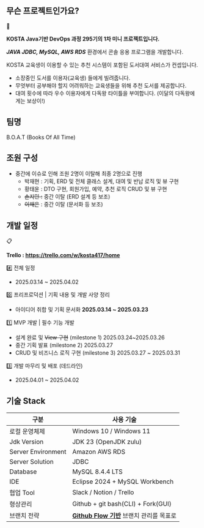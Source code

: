 

## 무슨 프로젝트인가요?

<aside>
📌

**KOSTA Java기반 DevOps 과정 295기의 1차 미니 프로젝트입니다.**

***JAVA JDBC, MySQL, AWS RDS*** 환경에서 콘솔 응용 프로그램을 개발합니다.

KOSTA 교육생이 이용할 수 있는 추천 시스템이 포함된 도서대여 서비스가 컨셉입니다.                                                                                                                                                                                                                                                                                                 

- 소장중인 도서를 이용자(교육생) 들에게 빌려줍니다.
- 무엇부터 공부해야 할지 어려워하는 교육생들을 위해 추천 도서를 제공합니다.
- 대여 횟수에 따라 우수 이용자에게 다독왕 타이틀을 부여합니다.
(이달의 다독왕에게는 보상이!)
</aside>


## 팀명

B.O.A.T (Books Of All Time)

## 조원 구성

- 중간에 이슈로 인해 조원 2명이 이탈해 최종 2명으로 진행
    - 박재현 : 기획, ERD 및 전체 클래스 설계, 대여 및 반납 로직 및 뷰 구현
    - 황태윤 : DTO 구현, 회원가입, 예약, 추천 로직 CRUD 및 뷰 구현
    - ~~손지민 :~~ 중간 이탈 (ERD 설계 등 보조)
    - ~~이채은~~ : 중간 이탈 (문서화 등 보조)    



## 개발 일정

<aside>
📋

**Trello : https://trello.com/w/kosta417/home**

</aside>

#️⃣ 전체 일정

- 2025.03.14 ~ 2025.04.02

0️⃣ 프리프로덕션 | 기획 내용 및 개발 사양 정리

- 아이디어 취합 및 기획 문서화  **2025.03.14 ~ 2025.03.23**

1️⃣ MVP 개발  | 필수 기능 개발

- 설계 완료 및 ~~View 구현~~ (milestone 1)
  2025.03.24~2025.03.26
- 중간 기획 발표 (milestone 2)
  2025.03.27
- CRUD 및 비즈니스 로직 구현 (milestone 3)
  2025.03.27 ~ 2025.03.31

3️⃣ 개발 마무리 및 배포 (데드라인)

- 2025.04.01 ~ 2025.04.02


## 기술 Stack

| 구분 | 사용 기술 |
| --- | --- |
| 로컬 운영체제 | Windows 10 / Windows 11 |
| Jdk Version | JDK 23 (OpenJDK zulu) |
| Server Environment | Amazon AWS RDS |
| Server Solution | JDBC |
| Database | MySQL 8.4.4 LTS |
| IDE | Eclipse 2024 + MySQL Workbench |
| 협업 Tool | Slack / Notion / Trello |
| 형상관리 | Github + git bash(CLI) + Fork(GUI) |
| 브랜치 전략 | [**Github Flow 기반**](https://docs.github.com/ko/get-started/using-github/github-flow) 브랜치 관리를 목표로 |


